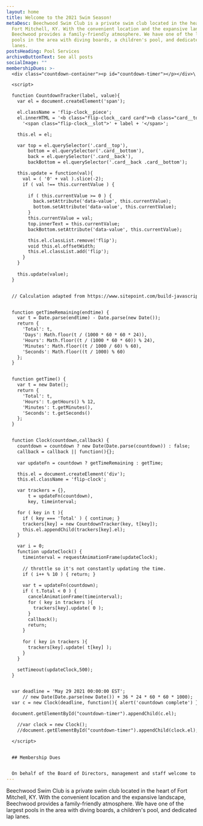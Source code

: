 ```yaml
---
layout: home
title: Welcome to the 2021 Swim Season!
metaDesc: Beechwood Swim Club is a private swim club located in the heart of
  Fort Mitchell, KY. With the convenient location and the expansive landscape,
  Beechwood provides a family-friendly atmosphere. We have one of the largest
  pools in the area with diving boards, a children's pool, and dedicated lap
  lanes.
postsHeading: Pool Services
archiveButtonText: See all posts
socialImage: ""
membershipDues: >-
  <div class="countdown-container"><p id="countdown-timer"></p></div>\

  <script>                    

  function CountdownTracker(label, value){
    var el = document.createElement('span');

    el.className = 'flip-clock__piece';
    el.innerHTML = '<b class="flip-clock__card card"><b class="card__top"></b><b class="card__bottom"></b><b class="card__back"><b class="card__bottom"></b></b></b>' + 
      '<span class="flip-clock__slot">' + label + '</span>';

    this.el = el;

    var top = el.querySelector('.card__top'),
        bottom = el.querySelector('.card__bottom'),
        back = el.querySelector('.card__back'),
        backBottom = el.querySelector('.card__back .card__bottom');

    this.update = function(val){
      val = ( '0' + val ).slice(-2);
      if ( val !== this.currentValue ) {
        
        if ( this.currentValue >= 0 ) {
          back.setAttribute('data-value', this.currentValue);
          bottom.setAttribute('data-value', this.currentValue);
        }
        this.currentValue = val;
        top.innerText = this.currentValue;
        backBottom.setAttribute('data-value', this.currentValue);

        this.el.classList.remove('flip');
        void this.el.offsetWidth;
        this.el.classList.add('flip');
      }
    }
    
    this.update(value);
  }


  // Calculation adapted from https://www.sitepoint.com/build-javascript-countdown-timer-no-dependencies/


  function getTimeRemaining(endtime) {
    var t = Date.parse(endtime) - Date.parse(new Date());
    return {
      'Total': t,
      'Days': Math.floor(t / (1000 * 60 * 60 * 24)),
      'Hours': Math.floor((t / (1000 * 60 * 60)) % 24),
      'Minutes': Math.floor((t / 1000 / 60) % 60),
      'Seconds': Math.floor((t / 1000) % 60)
    };
  }


  function getTime() {
    var t = new Date();
    return {
      'Total': t,
      'Hours': t.getHours() % 12,
      'Minutes': t.getMinutes(),
      'Seconds': t.getSeconds()
    };
  }


  function Clock(countdown,callback) {  
    countdown = countdown ? new Date(Date.parse(countdown)) : false;
    callback = callback || function(){};
    
    var updateFn = countdown ? getTimeRemaining : getTime;

    this.el = document.createElement('div');
    this.el.className = 'flip-clock';

    var trackers = {},
        t = updateFn(countdown),
        key, timeinterval;

    for ( key in t ){
      if ( key === 'Total' ) { continue; }
      trackers[key] = new CountdownTracker(key, t[key]);
      this.el.appendChild(trackers[key].el);
    }

    var i = 0;
    function updateClock() {
      timeinterval = requestAnimationFrame(updateClock);
      
      // throttle so it's not constantly updating the time.
      if ( i++ % 10 ) { return; }
      
      var t = updateFn(countdown);
      if ( t.Total < 0 ) {
        cancelAnimationFrame(timeinterval);
        for ( key in trackers ){
          trackers[key].update( 0 );
        }
        callback();
        return;
      }
      
      for ( key in trackers ){
        trackers[key].update( t[key] );
      }
    }

    setTimeout(updateClock,500);
  }


  var deadline = 'May 29 2021 00:00:00 EST';
      // new Date(Date.parse(new Date()) + 36 * 24 * 60 * 60 * 1000);
  var c = new Clock(deadline, function(){ alert('countdown complete') });

  document.getElementById("countdown-timer").appendChild(c.el);

    //var clock = new Clock();
    //document.getElementById("countdown-timer").appendChild(clock.el);

  </script>


  ## Membership Dues


  On behalf of the Board of Directors, management and staff welcome to the 2021 Beechwood Swim club Summer Swim Season. As long as the health inspection goes well we will be opening May 29th. Beechwood Swim Club is a non-profit corporation that is operated by a group of volunteers. Membership avalilable [here](https://beechwood-swim-club.netlify.app/membership).
---
```

Beechwood Swim Club is a private swim club located in the heart of Fort Mitchell, KY. With the convenient location and the expansive landscape, Beechwood provides a family-friendly atmosphere. We have one of the largest pools in the area with diving boards, a children's pool, and dedicated lap lanes.